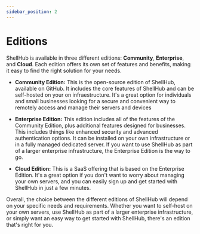 ```yaml
---
sidebar_position: 2
---
```


# Editions

ShellHub is available in three different editions: **Community**, **Enterprise**, and **Cloud**.
Each edition offers its own set of features and benefits, making it easy to find the right solution for your needs.

* **Community Edition:** This is the open-source edition of ShellHub, available on GitHub.
It includes the core features of ShellHub and can be self-hosted on your on infraestructure.
It's a great option for individuals and small businesses looking for a secure and convenient
way to remotely access and manage their servers and devices

* **Enterprise Edition:** This edition includes all of the features of the Community Edition,
plus additional features designed for businesses.
This includes things like enhanced security and advanced authentication options.
It can be installed on your own infrastructure or in a fully managed dedicated server.
If you want to use ShellHub as part of a larger enterprise infrastructure,
the Enterprise Edition is the way to go.

* **Cloud Edition:** This is a SaaS offering that is based on the Enterprise Edition.
It's a great option if you don't want to worry about managing your own servers,
and you can easily sign up and get started with ShellHub in just a few minutes.

Overall, the choice between the different editions of ShellHub will depend on your
specific needs and requirements. Whether you want to self-host on your own servers,
use ShellHub as part of a larger enterprise infrastructure, or simply want an easy way
to get started with ShellHub, there's an edition that's right for you.
